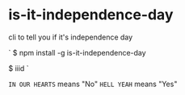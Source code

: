 is-it-independence-day
======================

cli to tell you if it's independence day

`
$ npm install -g is-it-independence-day

$ iiid
`

`IN OUR HEARTS` means "No"
`HELL YEAH` means "Yes"